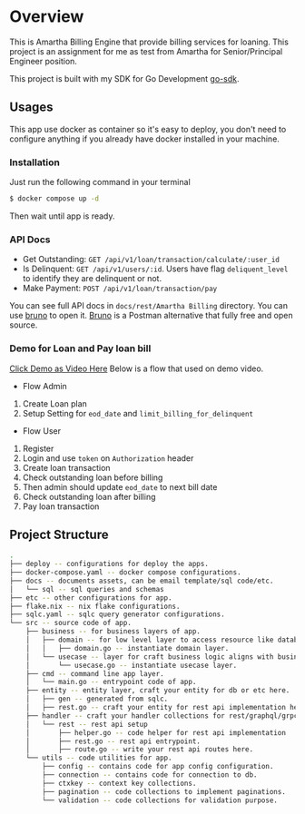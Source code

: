 # Overview
This is Amartha Billing Engine that provide billing services for loaning. This project is an assignment for me as test from Amartha for Senior/Principal Engineer position.

This project is built with my SDK for Go Development [go-sdk](https://github.com/irdaislakhuafa/go-sdk).

## Usages
This app use docker as container so it's easy to deploy, you don't need to configure anything if you already have docker installed in your machine.

### Installation
Just run the following command in your terminal
```bash
$ docker compose up -d
```
Then wait until app is ready.

### API Docs
- Get Outstanding: `GET /api/v1/loan/transaction/calculate/:user_id`
- Is Delinquent: `GET /api/v1/users/:id`. Users have flag `deliquent_level` to identify they are delinquent or not.
- Make Payment: `POST /api/v1/loan/transaction/pay`

You can see full API docs in `docs/rest/Amartha Billing` directory. You can use [bruno](https://www.usebruno.com/) to open it. [Bruno](https://www.usebruno.com/) is a Postman alternative that fully free and open source.


### Demo for Loan and Pay loan bill
[Click Demo as Video Here](https://drive.google.com/file/d/1Dz3v0cPRlJah58pkyGK4OzHickxUfzCB/view?usp=sharing)
Below is a flow that used on demo video.
- Flow Admin
1. Create Loan plan
2. Setup Setting for `eod_date` and `limit_billing_for_delinquent`

- Flow User
1. Register
2. Login and use `token` on `Authorization` header
3. Create loan transaction
4. Check outstanding loan before billing
5. Then admin should update `eod_date` to next bill date
6. Check outstanding loan after billing
7. Pay loan transaction



## Project Structure
```bash
.
├── deploy -- configurations for deploy the apps.
├── docker-compose.yaml -- docker compose configurations.
├── docs -- documents assets, can be email template/sql code/etc.
│   └── sql -- sql queries and schemas
├── etc -- other configurations for app.
├── flake.nix -- nix flake configurations.
├── sqlc.yaml -- sqlc query generator configurations.
└── src -- source code of app.
    ├── business -- for business layers of app.
    │   ├── domain -- for low level layer to access resource like database/third party/etc.
    │   │   ├── domain.go -- instantiate domain layer.
    │   └── usecase -- layer for craft business logic aligns with business needs here.
    │       └── usecase.go -- instantiate usecase layer.
    ├── cmd -- command line app layer.
    │   └── main.go -- entrypoint code of app.
    ├── entity -- entity layer, craft your entity for db or etc here.
    │   ├── gen -- generated from sqlc.
    │   ├── rest.go -- craft your entity for rest api implementation here.
    ├── handler -- craft your handler collections for rest/graphql/grpc.
    │   └── rest -- rest api setup
    │       ├── helper.go -- code helper for rest api implementation
    │       ├── rest.go -- rest api entrypoint.
    │       ├── route.go -- write your rest api routes here.
    └── utils -- code utilities for app.
        ├── config -- contains code for app config configuration.
        ├── connection -- contains code for connection to db.
        ├── ctxkey -- context key collections.
        ├── pagination -- code collections to implement paginations.
        └── validation -- code collections for validation purpose.
```